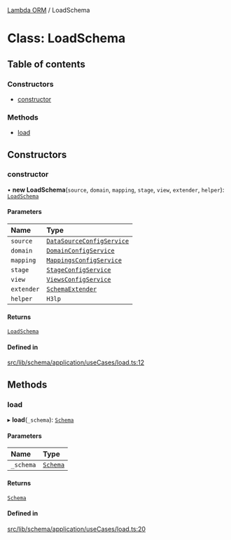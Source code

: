 [Lambda ORM](../README.md) / LoadSchema

# Class: LoadSchema

## Table of contents

### Constructors

- [constructor](LoadSchema.md#constructor)

### Methods

- [load](LoadSchema.md#load)

## Constructors

### constructor

• **new LoadSchema**(`source`, `domain`, `mapping`, `stage`, `view`, `extender`, `helper`): [`LoadSchema`](LoadSchema.md)

#### Parameters

| Name | Type |
| :------ | :------ |
| `source` | [`DataSourceConfigService`](DataSourceConfigService.md) |
| `domain` | [`DomainConfigService`](DomainConfigService.md) |
| `mapping` | [`MappingsConfigService`](MappingsConfigService.md) |
| `stage` | [`StageConfigService`](StageConfigService.md) |
| `view` | [`ViewsConfigService`](ViewsConfigService.md) |
| `extender` | [`SchemaExtender`](SchemaExtender.md) |
| `helper` | `H3lp` |

#### Returns

[`LoadSchema`](LoadSchema.md)

#### Defined in

[src/lib/schema/application/useCases/load.ts:12](https://github.com/lambda-orm/lambdaorm-base/blob/4165360/src/lib/schema/application/useCases/load.ts#L12)

## Methods

### load

▸ **load**(`_schema`): [`Schema`](../interfaces/Schema.md)

#### Parameters

| Name | Type |
| :------ | :------ |
| `_schema` | [`Schema`](../interfaces/Schema.md) |

#### Returns

[`Schema`](../interfaces/Schema.md)

#### Defined in

[src/lib/schema/application/useCases/load.ts:20](https://github.com/lambda-orm/lambdaorm-base/blob/4165360/src/lib/schema/application/useCases/load.ts#L20)
